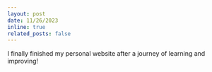 ```yaml
---
layout: post
date: 11/26/2023
inline: true
related_posts: false
---
```


I finally finished my personal website after a journey of learning and improving!
